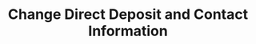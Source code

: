 ---
layout: page-breadcrumbs.html
template: detail-page
title: Change Direct Deposit and Contact Information
display_title: Change Direct Deposit and Contact Information
order: 5
spoke: Manage Benefits
---